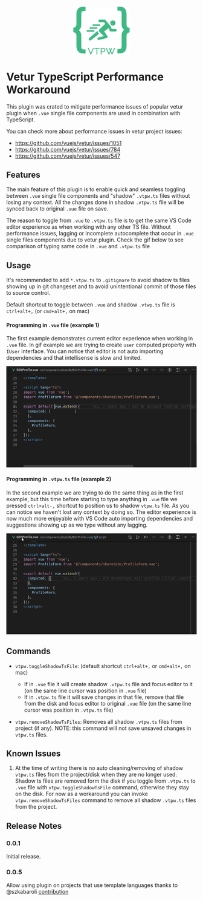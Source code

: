 <p align="center">
  <img
       src="https://raw.githubusercontent.com/snovakovic/vtpw/master/logo.png"
       alt="logo"
       width="150"
   />
</p>

# **V**etur **T**ypeScript **P**erformance **W**orkaround

This plugin was crated to mitigate performance issues of popular vetur plugin when `.vue` single file components are used in combination with TypeScript.

You can check more about performance issues in vetur project issues:

* https://github.com/vuejs/vetur/issues/1051
* https://github.com/vuejs/vetur/issues/784
* https://github.com/vuejs/vetur/issues/547

## Features

The main feature of this plugin is to enable quick and seamless toggling between `.vue` single file components and "shadow" `.vtpw.ts` files without losing any context. All the changes done in shadow `.vtpw.ts` file will be synced back to original `.vue` file on save.

The reason to toggle from `.vue` to `.vtpw.ts` file is to get the same VS Code editor experience as when working with any other TS file. Without performance issues, lagging or incomplete autocomplete that occur in `.vue` single files components due to vetur plugin. Check the gif below to see comparison of typing same code in `.vue` and `.vtpw.ts` file

## Usage

It's recommended to add `*.vtpw.ts` to `.gitignore` to avoid shadow ts files showing up in git changeset and to avoid unintentional commit of those files to source control.

Default shortcut to toggle between `.vue` and shadow `.vtwp.ts` file is `ctrl+alt+,` (or `cmd+alt+,` on mac)

#### Programming in `.vue` file (example 1)

The first example demonstrates current editor experience when working in `.vue` file. In gif example we are trying to create `user` computed property with `IUser` interface. You can notice that editor is not auto importing dependencies and that intellisense is slow and limited.

![preview](https://raw.githubusercontent.com/snovakovic/vtpw/master/vue-example.gif)

#### Programming in `.vtpw.ts` file (example 2)

In the second example we are trying to do the same thing as in the first example, but this time before starting to type anything in `.vue` file we pressed `ctrl+alt-,` shortcut to position us to shadow `vtpw.ts` file. As you can notice we haven't lost any context by doing so. The editor experience is now much more enjoyable with VS Code auto importing dependencies and suggestions showing up as we type without any lagging.

![preview](https://raw.githubusercontent.com/snovakovic/vtpw/master/vtpw-example.gif)


## Commands

* `vtpw.toggleShadowTsFile`: (default shortcut `ctrl+alt+,` or `cmd+alt+,` on mac)
  * If in `.vue` file it will create shadow `.vtpw.ts` file and focus editor to it (on the same line cursor was position in `.vue` file)
  * If in `.vtpw.ts` file it will save changes in that file, remove that file from the disk and focus editor to original `.vue` file (on the same line cursor was position in `.vtpw.ts` file)

* `vtpw.removeShadowTsFiles`: Removes all shadow `.vtpw.ts` files from project (if any). NOTE: this command will not save unsaved changes in `vtpw.ts` files.

## Known Issues

1) At the time of writing there is no auto cleaning/removing of shadow `vtpw.ts` files from the project/disk when they are no longer used. Shadow ts files are removed form the disk if you toggle from `.vtpw.ts` to `.vue` file with `vtpw.toggleShadowTsFile` command, otherwise they stay on the disk. For now as a workaround you can invoke `vtpw.removeShadowTsFiles` command to remove all shadow `.vtpw.ts` files from the project.

## Release Notes

### 0.0.1

Initial release.

### 0.0.5

Allow using plugin on projects that use template languages thanks to @szkabaroli [contribution](https://github.com/snovakovic/vtpw/pull/2)
